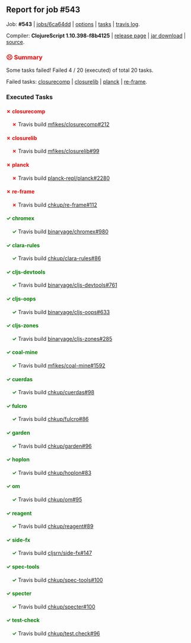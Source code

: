 ## Report for job #543

Job: **#543** | [jobs/6ca64dd](https://github.com/cljs-oss/canary/commit/6ca64ddeb49bcb8a208831866897ddfc52ab76b9) | [options](options.edn) | [tasks](tasks.edn) | [travis log](https://travis-ci.org/cljs-oss/canary/builds/421911881).

Compiler: **ClojureScript 1.10.398-f8b4125** | [release page](https://github.com/cljs-oss/canary/releases/tag/r1.10.398-f8b4125) | [jar download](https://github.com/cljs-oss/canary/releases/download/r1.10.398-f8b4125/clojurescript-1.10.398-f8b4125.jar) | [source](https://github.com/clojure/clojurescript/commit/f8b4125cbef671143b241881afdfc0195cf36480).

### <b style='color:red'>☹ Summary</b>

Some tasks failed! Failed 4 / 20 (executed) of total 20 tasks.

Failed tasks: [closurecomp](#-closurecomp) | [closurelib](#-closurelib) | [planck](#-planck) | [re-frame](#-re-frame).

### Executed Tasks

#### <b style='color:red'>&#x2717; closurecomp</b>
&nbsp;&nbsp;&nbsp;&nbsp;<b style='color:red'>&#x2717;</b> Travis build [mfikes/closurecomp#212](https://travis-ci.org/mfikes/closurecomp/builds/421913081)<br>

#### <b style='color:red'>&#x2717; closurelib</b>
&nbsp;&nbsp;&nbsp;&nbsp;<b style='color:red'>&#x2717;</b> Travis build [mfikes/closurelib#99](https://travis-ci.org/mfikes/closurelib/builds/421913089)<br>

#### <b style='color:red'>&#x2717; planck</b>
&nbsp;&nbsp;&nbsp;&nbsp;<b style='color:red'>&#x2717;</b> Travis build [planck-repl/planck#2280](https://travis-ci.org/planck-repl/planck/builds/421913195)<br>

#### <b style='color:red'>&#x2717; re-frame</b>
&nbsp;&nbsp;&nbsp;&nbsp;<b style='color:red'>&#x2717;</b> Travis build [chkup/re-frame#112](https://travis-ci.org/chkup/re-frame/builds/421913158)<br>

#### <b style='color:green'>&#x2713; chromex</b>
&nbsp;&nbsp;&nbsp;&nbsp;<b style='color:green'>&#x2713;</b> Travis build [binaryage/chromex#980](https://travis-ci.org/binaryage/chromex/builds/421912997)<br>

#### <b style='color:green'>&#x2713; clara-rules</b>
&nbsp;&nbsp;&nbsp;&nbsp;<b style='color:green'>&#x2713;</b> Travis build [chkup/clara-rules#86](https://travis-ci.org/chkup/clara-rules/builds/421913015)<br>

#### <b style='color:green'>&#x2713; cljs-devtools</b>
&nbsp;&nbsp;&nbsp;&nbsp;<b style='color:green'>&#x2713;</b> Travis build [binaryage/cljs-devtools#761](https://travis-ci.org/binaryage/cljs-devtools/builds/421913028)<br>

#### <b style='color:green'>&#x2713; cljs-oops</b>
&nbsp;&nbsp;&nbsp;&nbsp;<b style='color:green'>&#x2713;</b> Travis build [binaryage/cljs-oops#633](https://travis-ci.org/binaryage/cljs-oops/builds/421913073)<br>

#### <b style='color:green'>&#x2713; cljs-zones</b>
&nbsp;&nbsp;&nbsp;&nbsp;<b style='color:green'>&#x2713;</b> Travis build [binaryage/cljs-zones#285](https://travis-ci.org/binaryage/cljs-zones/builds/421913077)<br>

#### <b style='color:green'>&#x2713; coal-mine</b>
&nbsp;&nbsp;&nbsp;&nbsp;<b style='color:green'>&#x2713;</b> Travis build [mfikes/coal-mine#1592](https://travis-ci.org/mfikes/coal-mine/builds/421913091)<br>

#### <b style='color:green'>&#x2713; cuerdas</b>
&nbsp;&nbsp;&nbsp;&nbsp;<b style='color:green'>&#x2713;</b> Travis build [chkup/cuerdas#98](https://travis-ci.org/chkup/cuerdas/builds/421913097)<br>

#### <b style='color:green'>&#x2713; fulcro</b>
&nbsp;&nbsp;&nbsp;&nbsp;<b style='color:green'>&#x2713;</b> Travis build [chkup/fulcro#86](https://travis-ci.org/chkup/fulcro/builds/421913099)<br>

#### <b style='color:green'>&#x2713; garden</b>
&nbsp;&nbsp;&nbsp;&nbsp;<b style='color:green'>&#x2713;</b> Travis build [chkup/garden#96](https://travis-ci.org/chkup/garden/builds/421913104)<br>

#### <b style='color:green'>&#x2713; hoplon</b>
&nbsp;&nbsp;&nbsp;&nbsp;<b style='color:green'>&#x2713;</b> Travis build [chkup/hoplon#83](https://travis-ci.org/chkup/hoplon/builds/421913108)<br>

#### <b style='color:green'>&#x2713; om</b>
&nbsp;&nbsp;&nbsp;&nbsp;<b style='color:green'>&#x2713;</b> Travis build [chkup/om#95](https://travis-ci.org/chkup/om/builds/421913113)<br>

#### <b style='color:green'>&#x2713; reagent</b>
&nbsp;&nbsp;&nbsp;&nbsp;<b style='color:green'>&#x2713;</b> Travis build [chkup/reagent#89](https://travis-ci.org/chkup/reagent/builds/421913119)<br>

#### <b style='color:green'>&#x2713; side-fx</b>
&nbsp;&nbsp;&nbsp;&nbsp;<b style='color:green'>&#x2713;</b> Travis build [cljsrn/side-fx#147](https://travis-ci.org/cljsrn/side-fx/builds/421913174)<br>

#### <b style='color:green'>&#x2713; spec-tools</b>
&nbsp;&nbsp;&nbsp;&nbsp;<b style='color:green'>&#x2713;</b> Travis build [chkup/spec-tools#100](https://travis-ci.org/chkup/spec-tools/builds/421913165)<br>

#### <b style='color:green'>&#x2713; specter</b>
&nbsp;&nbsp;&nbsp;&nbsp;<b style='color:green'>&#x2713;</b> Travis build [chkup/specter#100](https://travis-ci.org/chkup/specter/builds/421913129)<br>

#### <b style='color:green'>&#x2713; test-check</b>
&nbsp;&nbsp;&nbsp;&nbsp;<b style='color:green'>&#x2713;</b> Travis build [chkup/test.check#96](https://travis-ci.org/chkup/test.check/builds/421913189)<br>